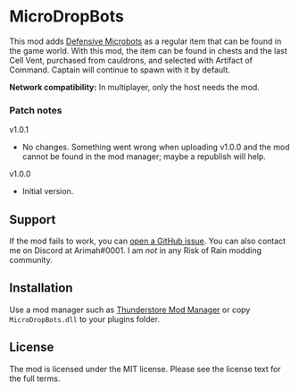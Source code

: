 # MicroDropBots

This mod adds [Defensive Microbots][] as a regular item that can be found in the game world. With this mod, the item can be found in chests and the last Cell Vent, purchased from cauldrons, and selected with Artifact of Command. Captain will continue to spawn with it by default.

**Network compatibility:** In multiplayer, only the host needs the mod.

### Patch notes

v1.0.1

* No changes. Something went wrong when uploading v1.0.0 and the mod cannot be found in the mod manager; maybe a republish will help.

v1.0.0

* Initial version.

## Support

If the mod fails to work, you can [open a GitHub issue][issue]. You can also contact me on Discord at Arimah#0001. I am _not_ in any Risk of Rain modding community.

## Installation

Use a mod manager such as [Thunderstore Mod Manager][r2mm] or copy `MicroDropBots.dll` to your plugins folder.

## License

The mod is licensed under the MIT license. Please see the license text for the full terms.

[Defensive Microbots]: https://riskofrain2.fandom.com/wiki/Defensive_Microbots
[issue]: https://github.com/arimah/MicroDropBots/issues/new
[r2mm]: https://www.overwolf.com/app/Thunderstore-Thunderstore_Mod_Manager
